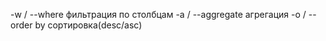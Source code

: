 -w / --where фильтрация по столбцам
-a / --aggregate агрегация 
-o / --order by сортировка(desc/asc)
